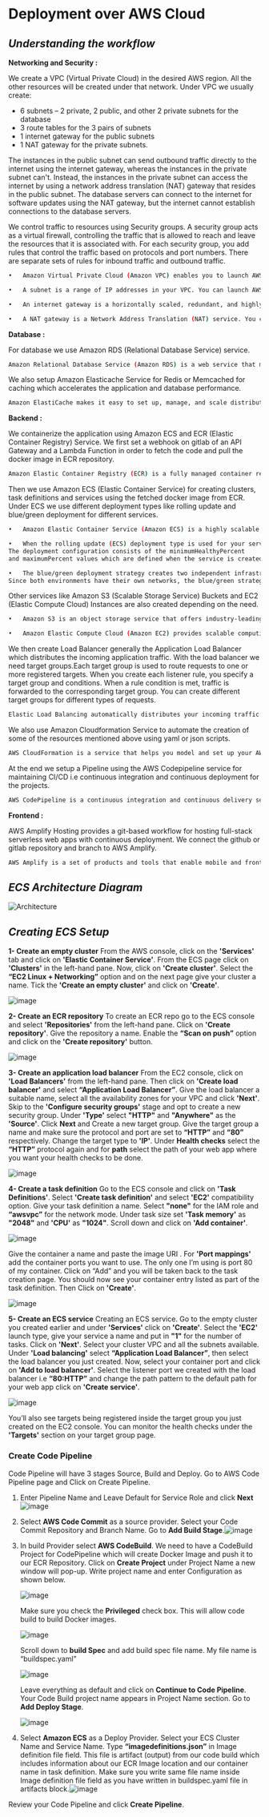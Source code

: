 # Deployment over AWS Cloud
## _Understanding the workflow_

**Networking and Security :**

We create a VPC (Virtual Private Cloud) in the desired AWS region.
All the other resources will be created under that network.
Under VPC we usually create:
- 6 subnets – 2 private, 2 public, and other 2 private subnets for the database
- 3 route tables for the 3 pairs of subnets
- 1 internet gateway for the public subnets
- 1 NAT gateway for the private subnets.

The instances in the public subnet can send outbound traffic directly to the internet using the internet gateway, whereas the instances in the private subnet can't. Instead, the instances in the private subnet can access the internet by using a network address translation (NAT) gateway that resides in the public subnet. The database servers can connect to the internet for software updates using the NAT gateway, but the internet cannot establish connections to the database servers.

We control traffic to resources using Security groups.
A security group acts as a virtual firewall, controlling the traffic that is allowed to reach and leave the resources that it is associated with.
For each security group, you add rules that control the traffic based on protocols and port numbers. There are separate sets of rules for inbound traffic and outbound traffic.

```sh
•	Amazon Virtual Private Cloud (Amazon VPC) enables you to launch AWS resources into a virtual network that you have defined. This virtual network closely resembles a traditional network that you would operate in your own data center, with the benefits of using the scalable infrastructure of AWS.

•	A subnet is a range of IP addresses in your VPC. You can launch AWS resources, such as EC2 instances, into a specific subnet. When you create a subnet, you specify the IPv4 CIDR block for the subnet, which is a subset of the VPC CIDR block. Each subnet must reside entirely within one Availability Zone and cannot span zones. By launching instances in separate Availability Zones, you can protect your applications from the failure of a single zone.

•	An internet gateway is a horizontally scaled, redundant, and highly available VPC component that allows communication between your VPC and the internet. An internet gateway enables resources (like EC2 instances) in your public subnets to connect to the internet if the resource has a public IPv4 address or an IPv6 address. Similarly, resources on the internet can initiate a connection to resources in your subnet using the public IPv4 address or IPv6 address.

•	A NAT gateway is a Network Address Translation (NAT) service. You can use a NAT gateway so that instances in a private subnet can connect to services outside your VPC but external services cannot initiate a connection with those instances.
```

**Database :**

For database we use Amazon RDS (Relational Database Service) service.
```sh
Amazon Relational Database Service (Amazon RDS) is a web service that makes it easier to set up, operate, and scale a relational database in the AWS Cloud. It provides cost-efficient, resizable capacity for an industry-standard relational database and manages common database administration tasks.
```

We also setup Amazon Elasticache Service for Redis or Memcached for caching which accelerates the application and database performance.
```sh
Amazon ElastiCache makes it easy to set up, manage, and scale distributed in-memory cache environments in the AWS Cloud. It provides a high performance, resizable, and cost-effective in-memory cache, while removing complexity associated with deploying and managing a distributed cache environment. ElastiCache works with both the Redis and Memcached engines.
``` 

**Backend :**

We containerize the application using Amazon ECS and ECR (Elastic Container Registry) Service.
We first set a webhook on gitlab of  an API Gateway and a Lambda Function in order to fetch the code and pull the docker image in ECR repository.
```sh
Amazon Elastic Container Registry (ECR) is a fully managed container registry that makes it easy to store, manage, share, and deploy your container images and artifacts anywhere.
```

Then we use Amazon ECS (Elastic Container Service) for creating clusters, task definitions and services using the fetched docker image from ECR.
Under ECS we use different deployment types like rolling update and blue/green deployment for different services.
```sh
•	Amazon Elastic Container Service (Amazon ECS) is a highly scalable, fast, container management service that makes it easy to run, stop, and manage Docker containers on a cluster of Amazon EC2 instances.

•	When the rolling update (ECS) deployment type is used for your service, when a new service deployment is started the Amazon ECS service scheduler replaces the currently running tasks with new tasks. The number of tasks that Amazon ECS adds or removes from the service during a rolling update is controlled by the deployment configuration. 
The deployment configuration consists of the minimumHealthyPercent 
and maximumPercent values which are defined when the service is created, but can also be updated on an existing service.

•	The blue/green deployment strategy creates two independent infrastructure environments. The blue environment contains the previous code or configuration, while the green environment contains the newest code or configurations. Traffic is then shifted to the newest environment (green) and diverted away from the previous environment (blue) by redirecting the DNS record to green load balancer using Route 53.
Since both environments have their own networks, the blue/green strategy has the benefit of being able to quickly and seamlessly roll back a deployment if failure is encountered. A downside of implementing blue/green is the uptick in cost due to running two infrastructure environments simultaneously.
```

Other services like Amazon S3 (Scalable Storage Service) Buckets and EC2 (Elastic Compute Cloud) Instances are also created depending on the need.
```sh
•	Amazon S3 is an object storage service that offers industry-leading scalability, data availability, security, and performance.

•	Amazon Elastic Compute Cloud (Amazon EC2) provides scalable computing capacity in the Amazon Web Services (AWS) Cloud. Using Amazon EC2 eliminates your need to invest in hardware up front, so you can develop and deploy applications faster. You can use Amazon EC2 to launch as many or as few virtual servers as you need, configure security and networking, and manage storage. Amazon EC2 enables you to scale up or down to handle changes in requirements or spikes in popularity, reducing your need to forecast traffic.
```

We then create Load Balancer generally the Application Load Balancer which distributes the incoming application traffic. With the load balancer we need target groups.Each target group is used to route requests to one or more registered targets. When you create each listener rule, you specify a target group and conditions. When a rule condition is met, traffic is forwarded to the corresponding target group. You can create different target groups for different types of requests.
```sh
Elastic Load Balancing automatically distributes your incoming traffic across multiple targets, such as EC2 instances, containers, and IP addresses, in one or more Availability Zones. It monitors the health of its registered targets, and routes traffic only to the healthy targets. Elastic Load Balancing scales your load balancer as your incoming traffic changes over time. It can automatically scale to the vast majority of workloads.
```

We also use Amazon Cloudformation Service to automate the creation of some of the resources mentioned above using yaml or json scripts.
```sh
AWS CloudFormation is a service that helps you model and set up your AWS resources so that you can spend less time managing those resources and more time focusing on your applications that run in AWS. You create a template that describes all the AWS resources that you want (like Amazon EC2 instances or Amazon RDS DB instances), and CloudFormation takes care of provisioning and configuring those resources for you. You do not need to individually create and configure AWS resources and figure out what's dependent on what; CloudFormation handles that.
```

At the end we setup a Pipeline using the AWS Codepipeline service for maintaining CI/CD i.e continuous integration and continuous deployment for the projects.
```sh
AWS CodePipeline is a continuous integration and continuous delivery service for fast and reliable application and infrastructure updates. CodePipeline builds, tests, and deploys your code every time there is a code change, based on the release process models you define.
```

**Frontend :**

AWS Amplify Hosting provides a git-based workflow for hosting full-stack serverless web apps with continuous deployment. We connect the github or gitlab repository and branch to AWS Amplify.
```sh
AWS Amplify is a set of products and tools that enable mobile and front-end web developers to build and deploy secure, scalable full-stack applications, powered by AWS.
```

## _ECS Architecture Diagram_

![Architecture](Architechture.png)

## _Creating ECS Setup_

**1- Create an empty cluster**
From the AWS console, click on the **'Services'** tab and click on **'Elastic Container Service'**. From the ECS page click on **'Clusters'** in the left-hand pane. Now, click on **'Create cluster'**. Select the **“EC2 Linux + Networking”** option and on the next page give your cluster a name. Tick the **'Create an empty cluster'** and click on **'Create'**.

![image](Capture.JPG)

**2- Create an ECR repository**
To create an ECR repo go to the ECS console and select **'Repositories'** from the left-hand pane. Click on **'Create repository'**. Give the repository a name. Enable the **“Scan on push”** option and click on the **'Create repository'** button.

![image](image001.png)

**3- Create an application load balancer**
From the EC2 console, click on **'Load Balancers'** from the left-hand pane.  Then click on **'Create load balancer'** and select **“Application Load Balancer”**. Give the load balancer a suitable name, select all the availability zones for your VPC and click **'Next'**. Skip to the **'Configure security groups'** stage and opt to create a new security group. Under **'Type'** select **"HTTP"** and **"Anywhere"** as the **'Source'**.
Click **Next** and Create a new target group. Give the target group a name and make sure the protocol and port are set to **“HTTP”** and **“80”** respectively. Change the target type to **'IP'**. Under **Health checks** select the **“HTTP”** protocol again and for **path** select the path of your web app where you want your health checks to be done.

![image](image003.jpg)

**4- Create a task definition**
Go to the ECS console and click on **'Task Definitions'**. Select **'Create task definition'** and select **'EC2'** compatibility option. Give your task definition a name. Select **"none"** for the IAM role and **“awsvpc”** for the network mode. Under task size set **'Task memory'** as **"2048"** and **'CPU'** as **"1024"**. Scroll down and click on **'Add container'**.

![image](image005.jpg)

Give the container a name and paste the image URI . For **'Port mappings'** add the container ports you want to use. The only one I’m using is port 80 of my container. Click on “Add” and you will be taken back to the task creation page. You should now see your container entry listed as part of the task definition. Then Click on **'Create'**.

![image](image006.jpg)

**5- Create an ECS service**
Creating an ECS service. Go to the empty cluster you created earlier and under **'Services'** click on **'Create'**. Select the **'EC2'** launch type, give your service a name and put in **"1"** for the number of tasks. Click on **'Next'**. Select your cluster VPC and all the subnets available. Under **'Load balancing'** select **“Application Load Balancer”**, then select the load balancer you just created. Now, select your container port and click on **'Add to load balancer'**. Select the listener port we created with the load balancer i.e **“80:HTTP”** and change the path pattern to the default path for your web app click on **'Create service'**.

![image](image008.jpg)
 
You’ll also see targets being registered inside the target group you just created on the EC2 console. You can monitor the health checks under the **'Targets'** section on your target group page.

### Create Code Pipeline

Code Pipeline will have 3 stages Source, Build and Deploy.
Go to AWS Code Pipeline page and Click on Create Pipeline.
1.	Enter Pipeline Name and Leave Default for Service Role and click **Next**![image](image010.png) 

2. Select **AWS Code Commit** as a source provider. Select your Code Commit Repository and Branch Name. Go to **Add Build Stage**.![image](image012.png)

3. In build Provider select **AWS CodeBuild**. We need to have a CodeBuild Project for CodePipeline which will create Docker Image and push it to our ECR Repository. Click on **Create Project** under Project Name a new window will pop-up. Write project name and enter Configuration as shown below. 

   ![image](image014.png)

   Make sure you check the **Privileged** check box. This will allow code build to build Docker images.

   ![image](image016.png)

   Scroll down to **build Spec** and add build spec file name. My file name is “buildspec.yaml”

   ![image](image018.png)

   Leave everything as default and click on **Continue to Code Pipeline**. Your Code Build project name appears in Project Name section. Go to **Add Deploy Stage**.
   
   ![image](image020.png)

4. Select **Amazon ECS** as a Deploy Provider. Select your ECS Cluster Name and Service Name. Type **“imagedefinitions.json”** in Image definition file field. This file is artifact (output) from our code build which includes information about our ECR Image location and our container name in task definition.
Make sure you write same file name inside Image definition file field as you have written in buildspec.yaml file in artifacts block.![image](image022.png) 

Review your Code Pipeline and click **Create Pipeline**.


